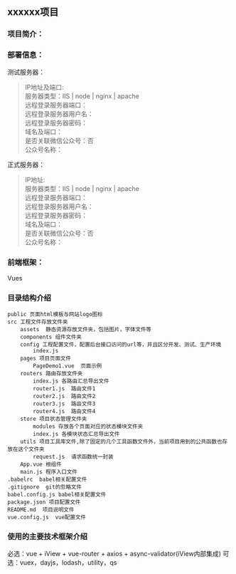 ## xxxxxx项目

### 项目简介：

### 部署信息：

测试服务器：
> IP地址及端口:   
> 服务器类型：IIS | node | nginx | apache  
> 远程登录服务器端口：  
> 远程登录服务器用户名：  
> 远程登录服务器密码：  
> 域名及端口：  
> 是否关联微信公众号：否  
> 公众号名称：

正式服务器：
> IP地址:   
> 服务器类型：IIS | node | nginx | apache  
> 远程登录服务器端口：  
> 远程登录服务器用户名：  
> 远程登录服务器密码：  
> 域名及端口：  
> 是否关联微信公众号：否  
> 公众号名称：

### 前端框架：
Vues

### 目录结构介绍
```
public 页面html模板与网站logo图标
src 工程文件存放文件夹
    assets  静态资源存放文件夹，包括图片，字体文件等
    components 组件文件夹
    config 工程配置文件，配置后台接口访问的url等，并且区分开发、测试、生产环境
        index.js
    pages 项目页面文件
        PageDemo1.vue  页面示例
    routers 路由存放文件夹
        index.js 各路由汇总导出文件
        router1.js  路由文件1 
        router2.js  路由文件2
        router3.js  路由文件3
        router4.js  路由文件4
    store 项目状态管理文件夹
        modules 存放各个页面对应的状态模块文件夹
        index.js 各模块状态汇总导出文件
    utils 项目工具库文件,除了固定的几个工具函数文件外，当前项目用到的公共函数也存放在这个文件夹
        request.js  请求函数统一封装
    App.vue 根组件
    main.js 程序入口文件
.babelrc  babel相关配置文件
.gitignore  git的忽略文件
babel.config.js babel相关配置文件
package.json 项目配置文件
README.md  项目说明文件
vue.config.js  vue配置文件
```

### 使用的主要技术框架介绍
必选：vue + iView + vue-router + axios + async-validator(iView内部集成)
可选：vuex，dayjs，lodash，utility，qs